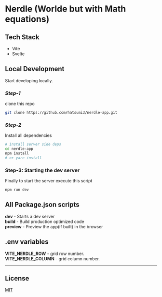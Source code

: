 # Nerdle (Worlde but with Math equations)

## **Tech Stack**

- Vite
- Svelte

## **Local Development**

Start developing locally.

### _Step-1_

clone this repo

```sh
git clone https://github.com/hatsumi3/nerdle-app.git
```

### _Step-2_

Install all dependencies

```sh
# install server side deps
cd nerdle-app
npm install
# or yarn install
```

### Step-3: Starting the dev server

Finally to start the server execute this script

```sh
npm run dev
```

## All Package.json scripts

**dev** - Starts a dev server \
**build** - Build production optimized code \
**preview** - Preview the app(if built) in the browser

## .env variables

**VITE_NERDLE_ROW** - grid row number. \
**VITE_NERDLE_COLUMN** - grid column number.

---

## License

[MIT](LICENSE.md)
